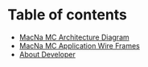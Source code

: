 # Table of contents

* [MacNa MC Architecture Diagram](README.md)
* [MacNa MC Application Wire Frames](macna-mc-application-wire-frames.md)
* [About Developer](about-developer.md)
